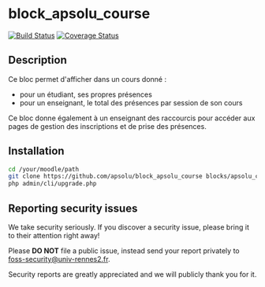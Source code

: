 # block_apsolu_course

[![Build Status](https://travis-ci.org/apsolu/block_apsolu_course.svg?branch=master)](https://travis-ci.org/apsolu/block_apsolu_course)
[![Coverage Status](https://coveralls.io/repos/github/apsolu/block_apsolu_course/badge.svg?branch=master)](https://coveralls.io/github/apsolu/block_apsolu_course?branch=master)

## Description

Ce bloc permet d'afficher dans un cours donné :
- pour un étudiant, ses propres présences
- pour un enseignant, le total des présences par session de son cours

Ce bloc donne également à un enseignant des raccourcis pour accéder aux pages de gestion des inscriptions et de prise des présences.


## Installation

```bash
cd /your/moodle/path
git clone https://github.com/apsolu/block_apsolu_course blocks/apsolu_course
php admin/cli/upgrade.php
```


## Reporting security issues

We take security seriously. If you discover a security issue, please bring it
to their attention right away!

Please **DO NOT** file a public issue, instead send your report privately to
[foss-security@univ-rennes2.fr](mailto:foss-security@univ-rennes2.fr).

Security reports are greatly appreciated and we will publicly thank you for it.
